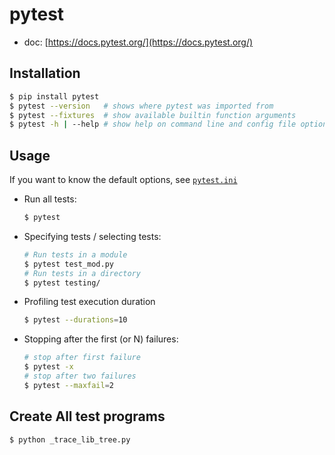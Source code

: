 # pytest

- doc: [https://docs.pytest.org/](https://docs.pytest.org/)

## Installation

```sh
$ pip install pytest
$ pytest --version   # shows where pytest was imported from
$ pytest --fixtures  # show available builtin function arguments
$ pytest -h | --help # show help on command line and config file options
```

## Usage

If you want to know the default options, see [`pytest.ini`](https://github.com/iwasakishuto/Kerasy/blob/gh-pages/pytest.ini)

- Run all tests:
    ```sh
    $ pytest
    ```
- Specifying tests / selecting tests:
    ```sh
    # Run tests in a module
    $ pytest test_mod.py
    # Run tests in a directory
    $ pytest testing/
    ```
- Profiling test execution duration
    ```sh
    $ pytest --durations=10
    ```
- Stopping after the first (or N) failures:
    ```sh
    # stop after first failure
    $ pytest -x
    # stop after two failures
    $ pytest --maxfail=2
    ```

## Create All test programs

```sh
$ python _trace_lib_tree.py
```
